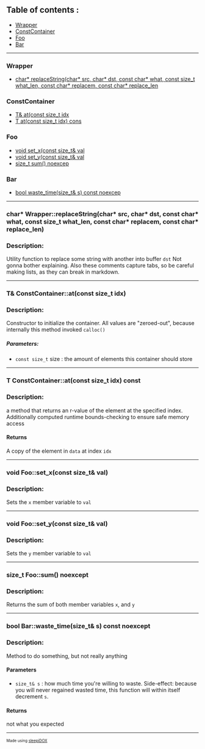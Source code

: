 ## Table of contents : 
- [Wrapper](#1)
- [ConstContainer](#2)
- [Foo](#3)
- [Bar](#4)

- - -
<h3 id=1>Wrapper</h3>

- [char* replaceString(char* src, char* dst, const char* what, const size_t what_len, const char* replacem, const char* replace_len](#f1)
<h3 id=2>ConstContainer</h3>

- [T& at(const size_t idx](#f2)
- [T at(const size_t idx) cons](#f3)
<h3 id=4>Foo</h3>

- [void set_x(const size_t& val](#f4)
- [void set_y(const size_t& val](#f5)
- [size_t sum() noexcep](#f6)
<h3 id=7>Bar</h3>

- [bool waste_time(size_t& s) const noexcep](#f7)

- - -
<h3 id="f1"> char* Wrapper::replaceString(char* src, char* dst, const char* what, const size_t what_len, const char* replacem, const char* replace_len)</h3>

### Description:

Utility function to replace some string with another into buffer `dst`
Not gonna bother explaining.
  Also these comments capture tabs, so be careful making lists, as they can break in markdown.



- - -

<h3 id="f2"> T& ConstContainer::at(const size_t idx)</h3>

### Description:

Constructor to initialize the container. All values are "zeroed-out", because internally this method invoked `calloc()`
##### Parameters:
- `const size_t` size : the amount of elements this container should store
    


- - -

<h3 id="f3"> T ConstContainer::at(const size_t idx) const</h3>

### Description:

a method that returns an r-value of the element at the specified index. Additionally computed runtime bounds-checking to ensure safe memory access
#### Returns
A copy of the element in `data` at index `idx`
    


- - -

<h3 id="f4"> void Foo::set_x(const size_t& val)</h3>

### Description:

Sets the `x` member variable to `val`



- - -

<h3 id="f5"> void Foo::set_y(const size_t& val)</h3>

### Description:

Sets the `y` member variable to `val`



- - -

<h3 id="f6"> size_t Foo::sum() noexcept</h3>

### Description:

Returns the sum of both member variables `x`, and `y`



- - -

<h3 id="f7"> bool Bar::waste_time(size_t& s) const noexcept</h3>

### Description:

Method to do something, but not really anything
#### Parameters
- `size_t& s` : how much time you're willing to waste. Side-effect: because you will never regained wasted time, this function will within itself decrement `s`.
#### Returns
not what you expected
      


- - -



<p style="font-size : 10;">Made using <a href="https://github.com/SleepiCaffeine/sleepiDOX">sleepiDOX</a></p>